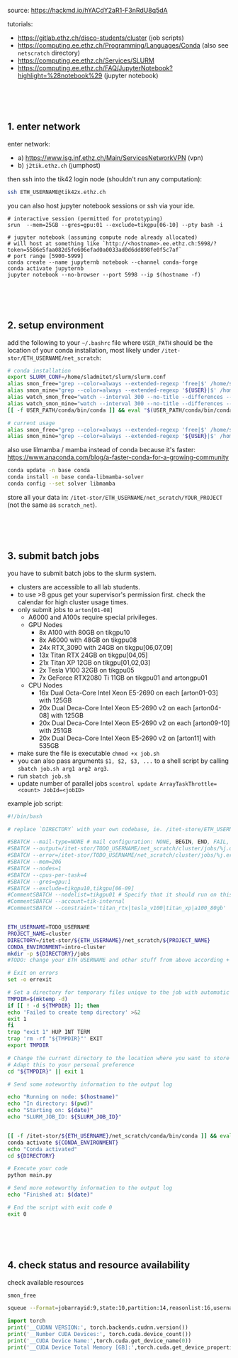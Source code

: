 source: https://hackmd.io/hYACdY2aR1-F3nRdU8q5dA

tutorials:

- https://gitlab.ethz.ch/disco-students/cluster (job scripts)
- https://computing.ee.ethz.ch/Programming/Languages/Conda (also see `netscratch` directory)
- https://computing.ee.ethz.ch/Services/SLURM
- https://computing.ee.ethz.ch/FAQ/JupyterNotebook?highlight=%28notebook%29 (jupyter notebook)

<br><br><br>

## 1. enter network

enter network:

- a) https://www.isg.inf.ethz.ch/Main/ServicesNetworkVPN (vpn)
- b) `j2tik.ethz.ch` (jumphost)

then ssh into the tik42 login node (shouldn't run any computation):

```bash
ssh ETH_USERNAME@tik42x.ethz.ch
```

you can also host jupyter notebook sessions or ssh via your ide.

```
# interactive session (permitted for prototyping)
srun  --mem=25GB --gres=gpu:01 --exclude=tikgpu[06-10] --pty bash -i

# jupyter notebook (assuming compute node already allocated)
# will host at something like `http://<hostname>.ee.ethz.ch:5998/?token=5586e5faa082d5fe606efad0a0033ad0d6dd898fe0f5c7af`
# port range [5900-5999]
conda create --name jupyternb notebook --channel conda-forge
conda activate jupyternb
jupyter notebook --no-browser --port 5998 --ip $(hostname -f)
```

<br><br><br>

## 2. setup environment

add the following to your `~/.bashrc` file where `USER_PATH` should be the location of your conda installation, most likely under `/itet-stor/ETH_USERNAME/net_scratch`:

```bash
# conda installation
export SLURM_CONF=/home/sladmitet/slurm/slurm.conf
alias smon_free="grep --color=always --extended-regexp 'free|$' /home/sladmitet/smon.txt"
alias smon_mine="grep --color=always --extended-regexp '${USER}|$' /home/sladmitet/smon.txt"
alias watch_smon_free="watch --interval 300 --no-title --differences --color \"grep --color=always --extended-regexp 'free|$' /home/sladmitet/smon.txt\""
alias watch_smon_mine="watch --interval 300 --no-title --differences --color \"grep --color=always --extended-regexp '${USER}|$' /home/sladmitet/smon.txt\""
[[ -f USER_PATH/conda/bin/conda ]] && eval "$(USER_PATH/conda/bin/conda shell.bash hook)"

# current usage
alias smon_free="grep --color=always --extended-regexp 'free|$' /home/sladmitet/smon.txt"
alias smon_mine="grep --color=always --extended-regexp '${USER}|$' /home/sladmitet/smon.txt"`
```

also use lilmamba / mamba instead of conda because it's faster: https://www.anaconda.com/blog/a-faster-conda-for-a-growing-community

```bash
conda update -n base conda
conda install -n base conda-libmamba-solver
conda config --set solver libmamba
```

store all your data in: `/itet-stor/ETH_USERNAME/net_scratch/YOUR_PROJECT` (not the same as `scratch_net`).

<br><br><br>

## 3. submit batch jobs

you have to submit batch jobs to the slurm system.

- clusters are accessible to all lab students.
- to use >8 gpus get your supervisor's permission first. check the calendar for high cluster usage times.
- only submit jobs to `arton[01-08]`
	- A6000 and A100s require special privileges.
	- GPU Nodes
		- 8x A100 with 80GB on tikgpu10
		- 8x A6000 with 48GB on tikgpu08
		- 24x RTX_3090 with 24GB on tikgpu[06,07,09]
		- 13x Titan RTX 24GB on tikgpu[04,05]
		- 21x Titan XP 12GB on tikgpu[01,02,03]
		- 2x Tesla V100 32GB on tikgpu05
		- 7x GeForce RTX2080 Ti 11GB on tikgpu01 and artongpu01
	- CPU Nodes
		- 16x Dual Octa-Core Intel Xeon E5-2690 on each [arton01-03] with 125GB
		- 20x Dual Deca-Core Intel Xeon E5-2690 v2 on each [arton04-08] with 125GB
		- 20x Dual Deca-Core Intel Xeon E5-2690 v2 on each [arton09-10] with 251GB
		- 20x Dual Deca-Core Intel Xeon E5-2690 v2 on [arton11] with 535GB
- make sure the file is executable `chmod +x job.sh`
- you can also pass arguments `$1, $2, $3, ...` to a shell script by calling `sbatch job.sh arg1 arg2 arg3`.
- run `sbatch job.sh`
- update number of parallel jobs `scontrol update ArrayTaskThrottle=<count> JobId=<jobID>`

example job script:

```bash
#!/bin/bash

# replace `DIRECTORY` with your own codebase, ie. /itet-store/ETH_USERNAME/net_scratch/projectX

#SBATCH --mail-type=NONE # mail configuration: NONE, BEGIN, END, FAIL, REQUEUE, ALL
#SBATCH --output=/itet-stor/TODO_USERNAME/net_scratch/cluster/jobs/%j.out # where to store the output (%j is the JOBID), subdirectory "jobs" must exist
#SBATCH --error=/itet-stor/TODO_USERNAME/net_scratch/cluster/jobs/%j.err # where to store error messages
#SBATCH --mem=20G
#SBATCH --nodes=1
#SBATCH --cpus-per-task=4
#SBATCH --gres=gpu:1
#SBATCH --exclude=tikgpu10,tikgpu[06-09]
#CommentSBATCH --nodelist=tikgpu01 # Specify that it should run on this particular node
#CommentSBATCH --account=tik-internal
#CommentSBATCH --constraint='titan_rtx|tesla_v100|titan_xp|a100_80gb'


ETH_USERNAME=TODO_USERNAME
PROJECT_NAME=cluster
DIRECTORY=/itet-stor/${ETH_USERNAME}/net_scratch/${PROJECT_NAME}
CONDA_ENVIRONMENT=intro-cluster
mkdir -p ${DIRECTORY}/jobs
#TODO: change your ETH USERNAME and other stuff from above according + in the #SBATCH output and error the path needs to be double checked!

# Exit on errors
set -o errexit

# Set a directory for temporary files unique to the job with automatic removal at job termination
TMPDIR=$(mktemp -d)
if [[ ! -d ${TMPDIR} ]]; then
echo 'Failed to create temp directory' >&2
exit 1
fi
trap "exit 1" HUP INT TERM
trap 'rm -rf "${TMPDIR}"' EXIT
export TMPDIR

# Change the current directory to the location where you want to store temporary files, exit if changing didn't succeed.
# Adapt this to your personal preference
cd "${TMPDIR}" || exit 1

# Send some noteworthy information to the output log

echo "Running on node: $(hostname)"
echo "In directory: $(pwd)"
echo "Starting on: $(date)"
echo "SLURM_JOB_ID: ${SLURM_JOB_ID}"


[[ -f /itet-stor/${ETH_USERNAME}/net_scratch/conda/bin/conda ]] && eval "$(/itet-stor/${ETH_USERNAME}/net_scratch/conda/bin/conda shell.bash hook)"
conda activate ${CONDA_ENVIRONMENT}
echo "Conda activated"
cd ${DIRECTORY}

# Execute your code
python main.py

# Send more noteworthy information to the output log
echo "Finished at: $(date)"

# End the script with exit code 0
exit 0
```

<br><br><br>

## 4. check status and resource availability

check available resources

```bash
smon_free

squeue --Format=jobarrayid:9,state:10,partition:14,reasonlist:16,username:10,tres-alloc:47,timeused:11,command:140,nodelist:20
```

```python
import torch
print('__CUDNN VERSION:', torch.backends.cudnn.version())
print('__Number CUDA Devices:', torch.cuda.device_count())
print('__CUDA Device Name:',torch.cuda.get_device_name(0))
print('__CUDA Device Total Memory [GB]:',torch.cuda.get_device_properties(0).total_memory/1e9)
```

